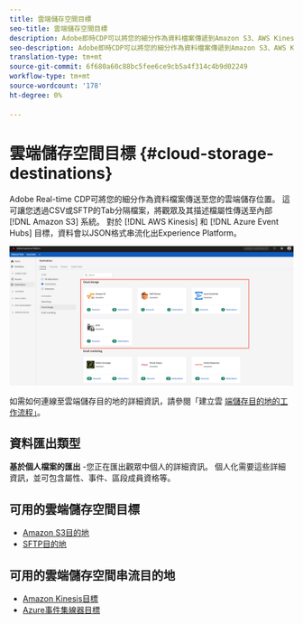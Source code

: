 ```yaml
---
title: 雲端儲存空間目標
seo-title: 雲端儲存空間目標
description: Adobe即時CDP可以將您的細分作為資料檔案傳遞到Amazon S3、AWS Kinesis、Azure事件集線器或SFTP雲儲存位置。
seo-description: Adobe即時CDP可以將您的細分作為資料檔案傳遞到Amazon S3、AWS Kinesis、Azure事件集線器或SFTP雲儲存位置。
translation-type: tm+mt
source-git-commit: 6f680a60c88bc5fee6ce9cb5a4f314c4b9d02249
workflow-type: tm+mt
source-wordcount: '178'
ht-degree: 0%

---
```



# 雲端儲存空間目標 {#cloud-storage-destinations}

Adobe Real-time CDP可將您的細分作為資料檔案傳送至您的雲端儲存位置。 這可讓您透過CSV或SFTP的Tab分隔檔案，將觀眾及其描述檔屬性傳送至內部 [!DNL Amazon S3] 系統。 對於 [!DNL AWS Kinesis] 和 [!DNL Azure Event Hubs] 目標，資料會以JSON格式串流化出Experience Platform。

![Adobe Cloud儲存空間目標](/help/rtcdp/destinations/assets/cloud-storage-destinations.png)

如需如何連線至雲端儲存目的地的詳細資訊，請參閱「建立雲 [端儲存目的地的工作流程」](/help/rtcdp/destinations/cloud-storage-destinations-workflow.md)。

## 資料匯出類型

**基於個人檔案的匯出** -您正在匯出觀眾中個人的詳細資訊。 個人化需要這些詳細資訊，並可包含屬性、事件、區段成員資格等。

## 可用的雲端儲存空間目標

* [Amazon S3目的地](/help/rtcdp/destinations/amazon-s3-destination.md)
* [SFTP目的地](/help/rtcdp/destinations/sftp-destination.md)

## 可用的雲端儲存空間串流目的地

* [Amazon Kinesis目標](/help/rtcdp/destinations/amazon-kinesis-destination.md)
* [Azure事件集線器目標](/help/rtcdp/destinations/azure-event-hubs-destination.md)
